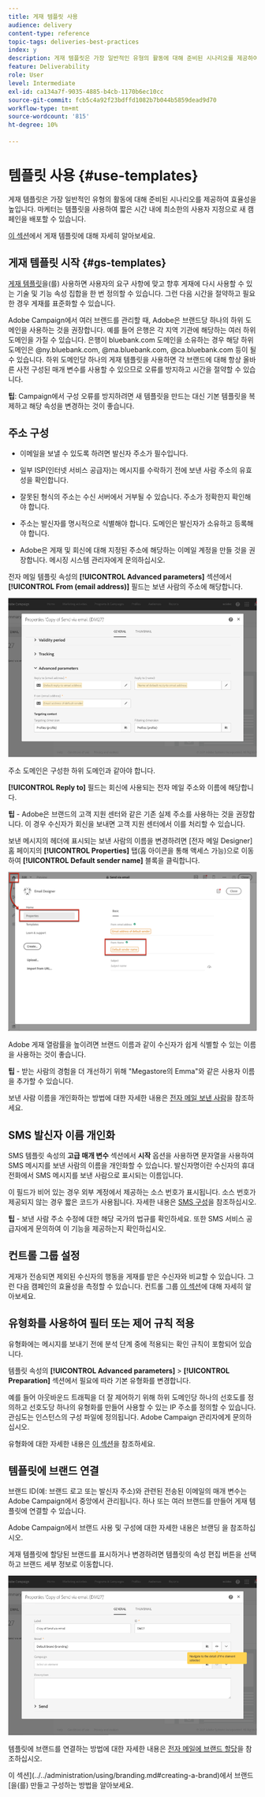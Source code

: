 ```yaml
---
title: 게재 템플릿 사용
audience: delivery
content-type: reference
topic-tags: deliveries-best-practices
index: y
description: 게재 템플릿은 가장 일반적인 유형의 활동에 대해 준비된 시나리오를 제공하여 효율성을 높입니다.
feature: Deliverability
role: User
level: Intermediate
exl-id: ca134a7f-9035-4885-b4cb-1170b6ec10cc
source-git-commit: fcb5c4a92f23bdffd1082b7b044b5859dead9d70
workflow-type: tm+mt
source-wordcount: '815'
ht-degree: 10%

---
```


# 템플릿 사용 {#use-templates}

게재 템플릿은 가장 일반적인 유형의 활동에 대해 준비된 시나리오를 제공하여 효율성을 높입니다. 마케터는 템플릿을 사용하여 짧은 시간 내에 최소한의 사용자 지정으로 새 캠페인을 배포할 수 있습니다.

[이 섹션](../../start/using/marketing-activity-templates.md)에서 게재 템플릿에 대해 자세히 알아보세요.

## 게재 템플릿 시작 {#gs-templates}

[게재 템플릿](../../start/using/marketing-activity-templates.md#creating-a-new-template)을(를) 사용하면 사용자의 요구 사항에 맞고 향후 게재에 다시 사용할 수 있는 기술 및 기능 속성 집합을 한 번 정의할 수 있습니다. 그런 다음 시간을 절약하고 필요한 경우 게재를 표준화할 수 있습니다.

Adobe Campaign에서 여러 브랜드를 관리할 때, Adobe은 브랜드당 하나의 하위 도메인을 사용하는 것을 권장합니다. 예를 들어 은행은 각 지역 기관에 해당하는 여러 하위 도메인을 가질 수 있습니다. 은행이 bluebank.com 도메인을 소유하는 경우 해당 하위 도메인은 @ny.bluebank.com, @ma.bluebank.com, @ca.bluebank.com 등이 될 수 있습니다. 하위 도메인당 하나의 게재 템플릿을 사용하면 각 브랜드에 대해 항상 올바른 사전 구성된 매개 변수를 사용할 수 있으므로 오류를 방지하고 시간을 절약할 수 있습니다.

**팁**: Campaign에서 구성 오류를 방지하려면 새 템플릿을 만드는 대신 기본 템플릿을 복제하고 해당 속성을 변경하는 것이 좋습니다.

## 주소 구성

* 이메일을 보낼 수 있도록 하려면 발신자 주소가 필수입니다.

* 일부 ISP(인터넷 서비스 공급자)는 메시지를 수락하기 전에 보낸 사람 주소의 유효성을 확인합니다.

* 잘못된 형식의 주소는 수신 서버에서 거부될 수 있습니다. 주소가 정확한지 확인해야 합니다.

* 주소는 발신자를 명시적으로 식별해야 합니다. 도메인은 발신자가 소유하고 등록해야 합니다.

* Adobe은 게재 및 회신에 대해 지정된 주소에 해당하는 이메일 계정을 만들 것을 권장합니다. 메시징 시스템 관리자에게 문의하십시오.

전자 메일 템플릿 속성의 **[!UICONTROL Advanced parameters]** 섹션에서 **[!UICONTROL From (email address)]** 필드는 보낸 사람의 주소에 해당합니다.

![](assets/template-parameters.png)

주소 도메인은 구성한 하위 도메인과 같아야 합니다.

**[!UICONTROL Reply to]** 필드는 회신에 사용되는 전자 메일 주소와 이름에 해당합니다.

**팁** - Adobe은 브랜드의 고객 지원 센터와 같은 기존 실제 주소를 사용하는 것을 권장합니다. 이 경우 수신자가 회신을 보내면 고객 지원 센터에서 이를 처리할 수 있습니다.

보낸 메시지의 헤더에 표시되는 보낸 사람의 이름을 변경하려면 [전자 메일 Designer] 홈 페이지의 **[!UICONTROL Properties]** 탭(홈 아이콘을 통해 액세스 가능)으로 이동하여 **[!UICONTROL Default sender name]** 블록을 클릭합니다.

![](assets/template-content.png)

Adobe 게재 열람률을 높이려면 브랜드 이름과 같이 수신자가 쉽게 식별할 수 있는 이름을 사용하는 것이 좋습니다.

**팁** - 받는 사람의 경험을 더 개선하기 위해 &quot;Megastore의 Emma&quot;와 같은 사용자 이름을 추가할 수 있습니다.

보낸 사람 이름을 개인화하는 방법에 대한 자세한 내용은 [전자 메일 보낸 사람](../../designing/using/subject-line.md#email-sender)을 참조하세요.

## SMS 발신자 이름 개인화

SMS 템플릿 속성의 **고급 매개 변수** 섹션에서 **시작** 옵션을 사용하면 문자열을 사용하여 SMS 메시지를 보낸 사람의 이름을 개인화할 수 있습니다. 발신자명이란 수신자의 휴대전화에서 SMS 메시지를 보낸 사람으로 표시되는 이름입니다.

이 필드가 비어 있는 경우 외부 계정에서 제공하는 소스 번호가 표시됩니다. 소스 번호가 제공되지 않는 경우 짧은 코드가 사용됩니다. 자세한 내용은 [SMS 구성](../../administration/using/configuring-sms-channel.md)을 참조하십시오.

**팁** - 보낸 사람 주소 수정에 대한 해당 국가의 법규를 확인하세요. 또한 SMS 서비스 공급자에게 문의하여 이 기능을 제공하는지 확인하십시오.

## 컨트롤 그룹 설정

게재가 전송되면 제외된 수신자의 행동을 게재를 받은 수신자와 비교할 수 있습니다. 그런 다음 캠페인의 효율성을 측정할 수 있습니다. 컨트롤 그룹 [이 섹션](../../sending/using/control-group.md)에 대해 자세히 알아보세요.

## 유형화를 사용하여 필터 또는 제어 규칙 적용

유형화에는 메시지를 보내기 전에 분석 단계 중에 적용되는 확인 규칙이 포함되어 있습니다.

템플릿 속성의 **[!UICONTROL Advanced parameters]** > **[!UICONTROL Preparation]** 섹션에서 필요에 따라 기본 유형화를 변경합니다.

예를 들어 아웃바운드 트래픽을 더 잘 제어하기 위해 하위 도메인당 하나의 선호도를 정의하고 선호도당 하나의 유형화를 만들어 사용할 수 있는 IP 주소를 정의할 수 있습니다. 관심도는 인스턴스의 구성 파일에 정의됩니다. Adobe Campaign 관리자에게 문의하십시오.

유형화에 대한 자세한 내용은 [이 섹션](../../sending/using/managing-typologies.md)을 참조하세요.

## 템플릿에 브랜드 연결

브랜드 ID(예: 브랜드 로고 또는 발신자 주소)와 관련된 전송된 이메일의 매개 변수는 Adobe Campaign에서 중앙에서 관리됩니다. 하나 또는 여러 브랜드를 만들어 게재 템플릿에 연결할 수 있습니다.

Adobe Campaign에서 브랜드 사용 및 구성에 대한 자세한 내용은 브랜딩 을 참조하십시오.

게재 템플릿에 할당된 브랜드를 표시하거나 변경하려면 템플릿의 속성 편집 버튼을 선택하고 브랜드 세부 정보로 이동합니다.

![](assets/template-brand.png)

템플릿에 브랜드를 연결하는 방법에 대한 자세한 내용은 [전자 메일에 브랜드 할당](../../administration/using/branding.md#assigning-a-brand-to-an-email)을 참조하십시오.

이 섹션](../../administration/using/branding.md#creating-a-brand)에서 브랜드 [을(를) 만들고 구성하는 방법을 알아보세요.
